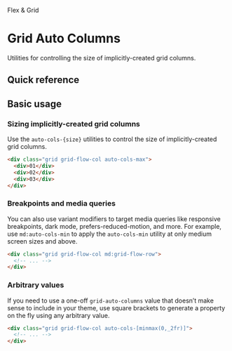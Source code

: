 Flex & Grid

# Grid Auto Columns
Utilities for controlling the size of implicitly-created grid columns.

## Quick reference

## Basic usage
### Sizing implicitly-created grid columns
Use the `auto-cols-{size}` utilities to control the size of implicitly-created grid columns.

```html
<div class="grid grid-flow-col auto-cols-max">
  <div>01</div>
  <div>02</div>
  <div>03</div>
</div>
```

### Breakpoints and media queries
You can also use variant modifiers to target media queries like responsive breakpoints, dark mode, prefers-reduced-motion, and more. For example, use `md:auto-cols-min` to apply the `auto-cols-min` utility at only medium screen sizes and above.

```html
<div class="grid grid-flow-col md:grid-flow-row">
  <!-- ... -->
</div>
```

### Arbitrary values
If you need to use a one-off `grid-auto-columns` value that doesn’t make sense to include in your theme, use square brackets to generate a property on the fly using any arbitrary value.

```html
<div class="grid grid-flow-col auto-cols-[minmax(0,_2fr)]">
  <!-- ... -->
</div>
```